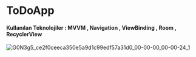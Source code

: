 # ToDoApp
#### Kullanılan Teknolojiler : MVVM , Navigation , ViewBinding , Room , RecyclerView


![G0N3g5_ce2f0ceeca350e5a9d1c99edf57a31d0_00-00-00_00-00-24_1](https://user-images.githubusercontent.com/72807779/174105072-d3b497a9-1ab6-4c0d-99b4-38bcace01ace.gif)
